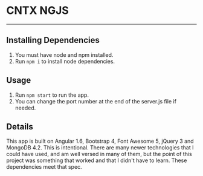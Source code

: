 # CNTX NGJS
_____

## Installing Dependencies

1. You must have node and npm installed. 
2. Run `npm i` to install node dependencies.


## Usage

1. Run `npm start` to run the app.
2. You can change the port number at the end of the server.js file if needed.

## Details

This app is built on Angular 1.6, Bootstrap 4, Font Awesome 5, jQuery 3 and MongoDB 4.2. This is intentional. There are many newer technologies that I could have used, and am well versed in many of them, but the point of this project was something that worked and that I didn't have to learn. These dependencies meet that spec.